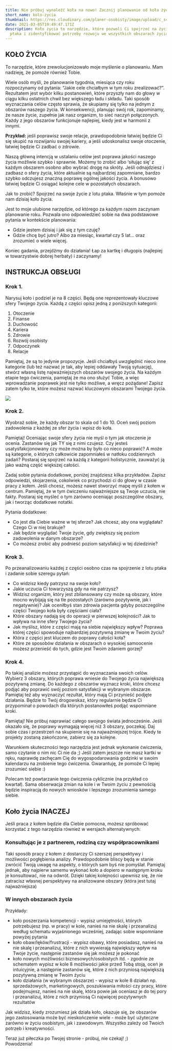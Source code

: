 ```yaml
---
title: Nie próbuj wynaleźć koła na nowo! Zacznij planowanie od koła życia
short_name: kolo-zycia
thumbnail: https://res.cloudinary.com/planer-osobisty/image/upload/c_scale,f_auto,q_auto,w_1400/v1619426564/Grafika_do_tekst%C3%B3w_na_bloga_11_sezg4r.png
date: 2021-03-05T19:49:47.171Z
description: Koło życia to narzędzie, które pozwoli Ci spojrzeć na życie z lotu
  ptaka i zidentyfikować potrzeby rozwoju we wszystkich obszarach życia.
---
```

## KOŁO ŻYCIA

To narzędzie, które zrewolucjonizowało moje myślenie o planowaniu. Mam nadzieję, że pomoże również Tobie. 

Wiele osób myśli, że planowanie tygodnia, miesiąca czy roku rozpoczynamy od pytania: “Jakie cele chciałbym w tym roku zrealizować?”. Rezultatem jest wybór kilku postanowień, które przyszły nam do głowy w ciągu kilku ostatnich chwil bez większego ładu i składu. Taki sposób wyznaczania celów często sprawia, że skupiamy się tylko na jednym z obszarów naszego życia. W konsekwencji, planując swój rok, zapominamy, że nasze życie, zupełnie jak nasz organizm, to sieć naczyń połączonych. Każdy z jego obszarów funkcjonuje najlepiej, kiedy jest w harmonii z innymi. 

**Przykład:** jeśli poprawisz swoje relacje, prawdopodobnie łatwiej będzie Ci się skupić na rozwijaniu swojej kariery, a jeśli udoskonalisz swoje otoczenie, łatwiej będzie Ci zadbać o zdrowie. 

Naszą główną intencją w ustalaniu celów jest poprawa jakości naszego życia możliwie szybko i sprawnie. Możemy to zrobić albo ‘siłując się’ z każdym obszarem osobno albo wybrać drogę na skróty. Jeśli odnajdziesz i zadbasz o sfery życia, które aktualnie są najbardziej zapomniane, bardzo szybko odczujesz znaczną poprawę ogólnej jakości życia. A bonusowo łatwiej będzie Ci osiągać kolejne cele w pozostałych obszarach. 

Jak to zrobić? Spojrzeć na swoje życie z lotu ptaka. Właśnie w tym pomoże nam dzisiaj koło życia.

Jest to moje ulubione narzędzie, od którego za każdym razem zaczynam planowanie roku. Pozwala ono odpowiedzieć sobie na dwa podstawowe pytania w kontekście planowania:

* Gdzie jestem dzisiaj i jak się z tym czuję?
* Gdzie chcę być jutro? Albo za miesiąc, kwartał czy 5 lat… oraz zrozumieć o wiele więcej. 

Koniec gadania, przejdźmy do działania!
Łap za kartkę i długopis (najlepiej w towarzystwie dobrej herbaty) i zaczynamy!

## INSTRUKCJA OBSŁUGI

### Krok 1.

Narysuj koło i podziel je na 8 części. Będą one reprezentowały kluczowe sfery Twojego życia. Każdą z części opisz jedną z poniższych kategorii:

1. Otoczenie
2. Finanse
3. Duchowość
4. Kariera
5. Zdrowie
6. Rozwój osobisty
7. Odpoczynek
8. Relacje

Pamiętaj, że są to jedynie propozycje. Jeśli chciałbyś uwzględnić nieco inne kategorie (lub też nazwać je tak, aby lepiej oddawały Twoją sytuację), stwórz własną listę najważniejszych obszarów swojego życia. Na każdym etapie tego ćwiczenia, pamiętaj że ma ono służyć Tobie, a więc wprowadzanie poprawek jest nie tylko możliwe, a wręcz pożądane! Zapisz zatem tylko te, które możesz nazwać kluczowymi obszarami Twojego życia.

![](https://res.cloudinary.com/planer-osobisty/image/upload/c_scale,f_auto,q_auto,w_1400/v1619428765/Grafika_do_tekst%C3%B3w_na_bloga_15_z9tewx.png)

### Krok 2.

Wyobraź sobie, że każdy obszar to skala od 1 do 10. Oceń swój poziom zadowolenia z każdej ze sfer życia i wpisz do koła. 


Pamiętaj! Oceniając swoje sfery życia nie myśl o tym jak otoczenie je ocenia. Zastanów się jak TY się z nimi czujesz. Czy jesteś usatysfakcjonowany czy może można by było co nieco poprawić? A może są kategorie, o których całkowicie zapomniałeś w natłoku codziennych zadań? Postaraj się spojrzeć na każdą z kategorii holistycznie, zauważyć ją jako ważną część większej całości. 

Zadaj sobie pytania dodatkowe, poniżej znajdziesz kilka przykładów. Zapisz odpowiedzi, skojarzenia, cokolwiek co przychodzi ci do głowy w czasie pracy z kołem. Jeśli chcesz, możesz nawet stworzyć mapę myśli z kołem w centrum. Pamiętaj, że w tym ćwiczeniu najważniejsze są Twoje uczucia, nie fakty. Postaraj się myśleć o tym zarówno oceniając poszczególne obszary, jak i tworząc dodatkowe notatki.

Pytania dodatkowe:

* Co jest dla Ciebie ważne w tej sferze? Jak chcesz, aby ona wyglądała? Czego Ci w niej brakuje?
* Jak będzie wyglądać Twoje życie, gdy zwiększy się poziom zadowolenia w danym obszarze?
* Co możesz zrobić aby podnieść poziom satysfakcji w tej dziedzinie?

### Krok 3.

Po przeanalizowaniu każdej z części osobno czas na spojrzenie z lotu ptaka i zadanie sobie szeregu pytań:

* Co widzisz kiedy patrzysz na swoje koło?
* Jakie uczucia Ci towarzyszą gdy na nie patrzysz?
* Widzisz organizm, który jest zbilansowany czy może są obszary, które mocno wybijają się na tle pozostałych (zarówno pozytywnie, jak i negatywnie)? Jak oceniłbyś stan zdrowia pacjenta gdyby poszczególne części Twojego koła były częściami ciała? 
* Które obszary nadają się do operacji w pierwszej kolejności? Jak to wpływa na inne sfery Twojego życia?
* Jak myślisz, które z części mają na siebie największy wpływ? Poprawa której części spowoduje najbardziej pozytywną zmianę w Twoim życiu?
*  Która z części jest kluczem do poprawy całości koła?
* Które ze sposobów działania w obszarach o wysokiej samoocenie możesz przenieść do tych, gdzie jest Twoim zdaniem gorzej?

### Krok 4.

Po takiej analizie możesz przystąpić do wyznaczania swoich celów. Wybierz 3 obszary, których poprawa wniesie do Twojego życia największą pozytywną zmianę. Do każdego z obszarów wyznacz kroki, które chcesz podjąć aby poprawić swój poziom satysfakcji w wybranym obszarze. Pamiętaj też aby wyznaczyć rezultat, który mają Ci przynieść podjęte działania. Będzie to Twój drogowskaz, który regularnie będzie Ci przypominał o powodach dla których postanowiłeś podjąć wspomniane kroki.

Pamiętaj! Nie próbuj naprawiać całego swojego świata jednocześnie. Jeśli okazało się, że poprawy wymagają więcej niż 3 obszary, poczekaj. Daj sobie czas i przestrzeń na skupienie się na najważniejszej trójce. Kiedy te projekty zostaną zakończone, zabierz się za kolejne. 

Warunkiem skuteczności tego narzędzia jest jednak wykonanie ćwiczenia, samo czytanie o nim nic Ci nie da ;) 
Jeśli zatem jeszcze nie masz kartki w ręku, naprawdę zachęcam Cię do wygospodarowania godzinki w swoim kalendarzu na zrobienie tego ćwiczenia. Gwarantuję, że pomoże Ci lepiej zrozumieć siebie :)

Polecam też powtarzanie tego ćwiczenia cyklicznie (na przykład co kwartał). Sama obserwacja zmian na kole i w Twoim życiu z pewnością będzie inspiracją do nowych wniosków i lepszego zrozumienia samego siebie.

## Koło życia INACZEJ

Jeśli praca z kołem będzie dla Ciebie pomocna, możesz spróbować korzystać z tego narzędzia również w wersjach alternatywnych:

### Konsultując je z partnerem, rodziną czy współpracownikami

Taki sposób pracy z kołem z dostarczy Ci szerszej perspektywy i możliwości pogłębienia analizy. Prawdopodobnie bliscy będą w stanie zwrócić Twoją uwagę na aspekty, o których sam byś nie pomyślał. Pamiętaj jednak, aby najpierw samemu wykonać koło a dopiero w następnym kroku je konsultować, nie na odwrót. Dzięki takiej kolejności upewnisz się, że nie zatracisz własnej perspektywy na analizowane obszary (która jest tutaj najważniejsza)

### W innych obszarach życia

Przykłady:

* koło poszerzania kompetencji - wypisz umiejętności, których potrzebujesz (np. w pracy) w kole, nanieś na nie skalę i przeanalizuj według schematu wyjaśnionego wcześniej, zadając sobie wspomniane powyżej pytania
* koło obaw/lęków/frustracji - wypisz obawy, które posiadasz, nanieś na nie skalę i przeanalizuj, które z nich wywierają największy wpływ na Twoje życie, następnie zastanów się jak możesz je pokonać
* koło nowych możliwości biznesowych/osobistych itd. - zgodnie ze schematem wypisz w kole 8 możliwości jakie przed Tobą stoją, oceń je intuicyjnie, a następnie zastanów się, które z nich przyniosą największą pozytywną zmianę w Twoim życiu
* koło działania (w wybranym obszarze) - wypisz w kole 8 działań np. sprzedażowych, marketingowych, poszukiwania miłości czy pracy, które podejmujesz, nanieś na nie skalę, która powie jak oceniasz je do tej pory i przeanalizuj, które z nich przyniosą Ci najwięcej pozytywnych rezultatów

Jak widzisz, kiedy zrozumiesz jak działa koło, okazuje się, że obszarów jego zastosowania może być nieskończenie wiele - może być użyteczne zarówno w życiu osobistym, jak i zawodowym. Wszystko zależy od Twoich potrzeb i kreatywności. 

Teraz już piłeczka po Twojej stronie - próbuj, nie czekaj! ;)<br>
Powodzenia!